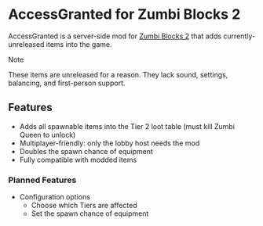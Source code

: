 # AccessGranted for Zumbi Blocks 2

AccessGranted is a server-side mod for [Zumbi Blocks 2](https://store.steampowered.com/app/1941780/Zumbi_Blocks_2_Open_Alpha/) that adds currently-unreleased items into the game.

> [!NOTE]
> These items are unreleased for a reason. They lack sound, settings, balancing, and first-person support.

## Features

- Adds all spawnable items into the Tier 2 loot table (must kill Zumbi Queen to unlock)
- Multiplayer-friendly: only the lobby host needs the mod
- Doubles the spawn chance of equipment
- Fully compatible with modded items

### Planned Features

- Configuration options
  - Choose which Tiers are affected
  - Set the spawn chance of equipment
